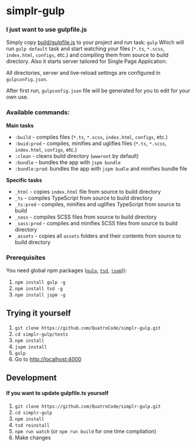# simplr-gulp

### I just want to use gulpfile.js
Simply copy [build/gulpfile.js](https://github.com/QuatroCode/simplr-gulp/blob/master/build/gulpfile.js) to your project and run task:
`gulp`
Which will run `gulp default` task and start watching your files (`*.ts`, `*.scss`, `index.html`, `configs`, etc.) and compiling them from source to build directory. Also it starts server tailored for Single Page Application.

All directories, server and live-reload settings are configured in `gulpconfig.json`.

After first run, `gulpconfig.json` file will be generated for you to edit for your own use.

### Available commands:
**Main tasks**
* `:build` - compiles files (`*.ts`, `*.scss`, `index.html`, `configs`, etc.)
* `:buid:prod` - compiles, minifies and uglifies files (`*.ts`, `*.scss`, `index.html`, `configs`, etc.)
* `:clean` - cleans build directory (`wwwroot` by default)
* `:bundle` - bundles the app with `jspm bundle`
* `:bundle:prod`: bundles the app with `jspm budle` and minifies bundle file

**Specific tasks**
* `_html` - copies `index.html` file from source to build directory
* `_ts` - compiles TypeScript from source to build directory
* `_ts:prod` - compiles, minifies and uglifies TypeScript from source to build
* `_sass` - compiles SCSS files from source to build directory
* `_sass:prod` - compiles and minifies SCSS files from source to build directory
* `_assets` - copies all `assets` folders and their contents from source to build directory

### Prerequisites
You need global npm packages ([`gulp`](https://github.com/gulpjs/gulp), [`tsd`](https://github.com/DefinitelyTyped/tsd), [`jspm`](https://github.com/jspm/jspm-cli))):

1. `npm install gulp -g`
2. `npm install tsd -g`
3. `npm install jspm -g`

## Trying it yourself
1. `git clone https://github.com/QuatroCode/simplr-gulp.git`
2. `cd simplr-gulp/tests`
3. `npm install`
4. `jspm install`
5. `gulp`
6. Go to [http://localhost:4000](http://localhost:4000)


## Development
#### If you want to update gulpfile.ts yourself
1. `git clone https://github.com/QuatroCode/simplr-gulp.git`
2. `cd simplr-gulp`
3. `npm install`
3. `tsd reinstall`
4. `npm run watch` (or `npm run build` for one time compilation)
5. Make changes
